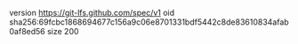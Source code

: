 version https://git-lfs.github.com/spec/v1
oid sha256:69fcbc1868694677c156a9c06e8701331bdf5442c8de83610834afab0af8ed56
size 200

